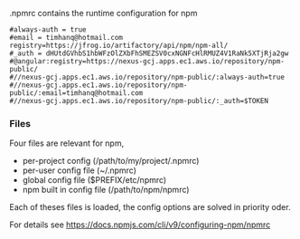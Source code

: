.npmrc contains the runtime configuration for npm
```
#always-auth = true
#email = timhanq@hotmail.com
registry=https://jfrog.io/artifactory/api/npm/npm-all/
#_auth = dHUtdGVhbS1hbWFzOlZXbFhSMEZSV0cxNGNFcHlRMUZ4V1RaNk5XTjRja2gw
#@angular:registry=https://nexus-gcj.apps.ec1.aws.io/repository/npm-public/
#//nexus-gcj.apps.ec1.aws.io/repository/npm-public/:always-auth=true
#//nexus-gcj.apps.ec1.aws.io/repository/npm-public/:email=timhanq@hotmail.com
#//nexus-gcj.apps.ec1.aws.io/repository/npm-public/:_auth=$TOKEN
```
### Files
Four files are relevant for npm,
- per-project config (/path/to/my/project/.npmrc)
- per-user config file (~/.npmrc)
- global config file ($PREFIX/etc/npmrc)
- npm built in config file (/path/to/npm/npmrc)

Each of theses files is loaded, the config options are solved in priority oder.


For details see https://docs.npmjs.com/cli/v9/configuring-npm/npmrc
